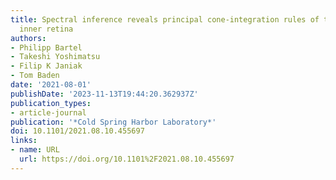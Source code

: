 ```yaml
---
title: Spectral inference reveals principal cone-integration rules of the zebrafish
  inner retina
authors:
- Philipp Bartel
- Takeshi Yoshimatsu
- Filip K Janiak
- Tom Baden
date: '2021-08-01'
publishDate: '2023-11-13T19:44:20.362937Z'
publication_types:
- article-journal
publication: '*Cold Spring Harbor Laboratory*'
doi: 10.1101/2021.08.10.455697
links:
- name: URL
  url: https://doi.org/10.1101%2F2021.08.10.455697
---
```

